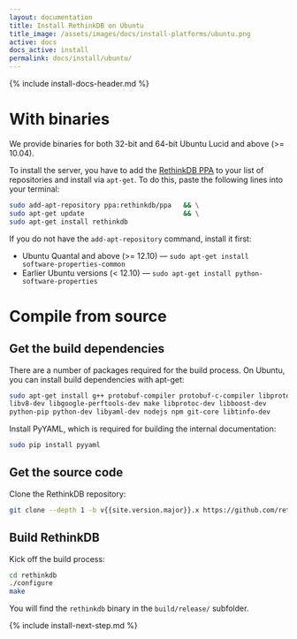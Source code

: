 ```yaml
---
layout: documentation
title: Install RethinkDB on Ubuntu
title_image: /assets/images/docs/install-platforms/ubuntu.png
active: docs
docs_active: install
permalink: docs/install/ubuntu/
---
```

{% include install-docs-header.md %}

# With binaries #
We provide binaries for both 32-bit and 64-bit Ubuntu Lucid and above (>= 10.04).

To install the server, you have to add the [RethinkDB
PPA](https://launchpad.net/~rethinkdb/+archive/ppa) to your list of
repositories and install via `apt-get`. 
To do this, paste the
following lines into your terminal:

```bash
sudo add-apt-repository ppa:rethinkdb/ppa   && \
sudo apt-get update                         && \
sudo apt-get install rethinkdb
```

If you do not have the `add-apt-repository` command, install it first:

* Ubuntu Quantal and above (>= 12.10) &mdash; `sudo apt-get install software-properties-common`
* Earlier Ubuntu versions (< 12.10) &mdash; `sudo apt-get install python-software-properties`

# Compile from source #

## Get the build dependencies ##

There are a number of packages required for the build process. On Ubuntu, you can install build dependencies with apt-get:

```bash
sudo apt-get install g++ protobuf-compiler protobuf-c-compiler libprotobuf-dev
libv8-dev libgoogle-perftools-dev make libprotoc-dev libboost-dev
python-pip python-dev libyaml-dev nodejs npm git-core libtinfo-dev
```

Install PyYAML, which is required for building the internal documentation:

```bash
sudo pip install pyyaml
```

## Get the source code ##
Clone the RethinkDB repository:

```bash
git clone --depth 1 -b v{{site.version.major}}.x https://github.com/rethinkdb/rethinkdb.git
```

## Build RethinkDB ##

Kick off the build process:

```bash
cd rethinkdb
./configure
make
```

You will find the `rethinkdb` binary in the `build/release/` subfolder.  

{% include install-next-step.md %}
